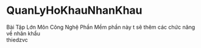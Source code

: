 # QuanLyHoKhauNhanKhau
Bài Tập Lớn Môn Công Nghệ Phần Mềm
phần này t sẽ thêm các chức năng về nhân khẩu</br>
thiedzvc
